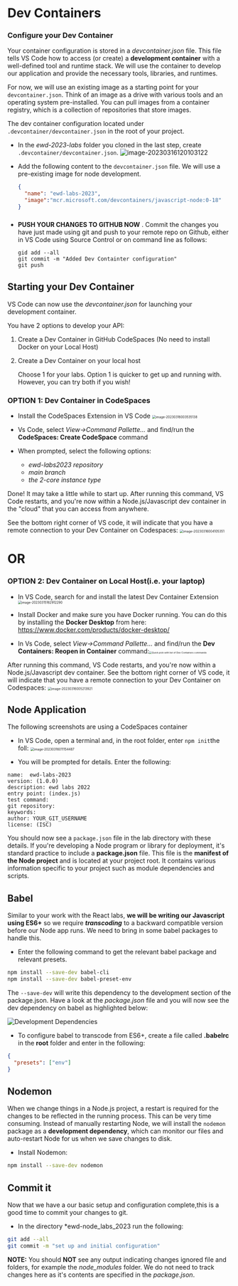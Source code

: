 

# Dev Containers 



### Configure your Dev Container

Your container configuration is stored in a *devcontainer.json* file. This file tells VS Code how to access (or create) a **development container** with a well-defined tool and runtime stack. We will use the container to develop our application and provide the necessary tools, libraries, and runtimes. 

For now, we will use an existing image as a starting point for your `devcontainer.json`. Think of an image as a drive with various tools and an operating system pre-installed. You can pull images from a container registry, which is a collection of repositories that store images. 

The dev container configuration located under `.devcontainer/devcontainer.json` in the root of your project.

+ In the *ewd-2023-labs* folder you cloned in the last step, create `.devcontainer/devcontainer.json`.
  ![image-20230316120103122](./img/image-20230316120103122.png)

+ Add  the following content to the ``devcontainer.json`` file. We will use a pre-existing image for node development.

  ~~~json
  {
  	"name": "ewd-labs-2023",
  	"image":"mcr.microsoft.com/devcontainers/javascript-node:0-18"
  }
  ~~~

  ### 

+ **PUSH YOUR CHANGES TO GITHUB NOW** . 
  Commit the changes you have just made using git and push to your remote repo on Github, either in VS Code using Source Control or on command line as follows:

  ```
  gid add --all
  git commit -m "Added Dev Containter configuration"
  git push
  ```



## Starting your Dev Container

 VS Code can now use the *devcontainer.json* for launching your development container.

You have 2 options to develop your API:

1. Create a Dev Container in GitHub CodeSpaces (No need to install Docker on your Local Host)

2. Create a Dev Container on your local host

   Choose 1 for your labs. Option 1 is quicker to get up and running with. However, you can try both if you wish!

### OPTION 1: Dev Container in CodeSpaces 

+ Install the CodeSpaces Extension in VS Code
  <img src="./img/image-20230316003535138.png" alt="image-20230316003535138" style="zoom: 50%;" />

+ Vs Code, select *View->Command Pallette...* and find/run the **CodeSpaces: Create CodeSpace** command

+ When prompted, select the following options:
  + *ewd-labs2023 repository*
  + *main branch*
  + *the 2-core instance type*

Done! It may take a little while to start up. After running this command, VS Code restarts, and you're now within a Node.js/Javascript dev container in the "cloud" that you can access from anywhere. 

See the bottom right corner of VS code, it will indicate that you have a remote connection to your Dev Container on Codespaces:
<img src="./img/image-20230316004105351.png" alt="image-20230316004105351" style="zoom:50%;" />

# OR

### OPTION 2: Dev Container on Local Host(i.e. your laptop)

+ In VS Code, search for and install the latest Dev Container Extension
   <img src="./img/image-20230315162912290.png" alt="image-20230315162912290" style="zoom:50%;" />

+ Install Docker and make sure you have Docker running. You can do this by installing the **Docker Desktop** from here: https://www.docker.com/products/docker-desktop/

+ In Vs Code, select *View->Command Pallette...* and find/run the **Dev Containers: Reopen in Container** command:<img src="./img/dev-containers-reopen.png" alt="Quick pick with list of Dev Containers commands" style="zoom:38%;" />

After running this command, VS Code restarts, and you're now within a Node.js/Javascript dev container. See the bottom right corner of VS code, it will indicate that you have a remote connection to your Dev Container on Codespaces:
<img src="./img/image-20230316005213921.png" alt="image-20230316005213921" style="zoom:50%;" />



## Node Application

The following screenshots are using a CodeSpaces container

- In VS Code, open a terminal and, in the root folder, enter ``npm init``the foll:
  <img src="C:\Users\Frank\AppData\Roaming\Typora\typora-user-images\image-20230316011154487.png" alt="image-20230316011154487" style="zoom:50%;" />

- You will be prompted for details. Enter the following:

~~~
name:  ewd-labs-2023
version: (1.0.0) 
description: ewd labs 2022
entry point: (index.js)
test command:
git repository: 
keywords:
author: YOUR_GIT_USERNAME
license: (ISC)
~~~

You should now see a ``package.json`` file in the lab directory with these details.
If you're developing a Node program or library for deployment, it's standard practice to include a **package.json** file. This file is the **manifest of the Node project** and is located at your project root. It contains various information specific to your project such as module dependencies and scripts. 

## Babel

Similar to your work with the React labs, **we will be writing our Javascript using ES6+** so we require ***transcoding*** to a backward compatible version before our Node app runs. We need to bring in some babel packages to handle this.

- Enter the following command to get the relevant babel package and relevant  presets.

~~~bash
npm install --save-dev babel-cli
npm install --save-dev babel-preset-env
~~~

The ``--save-dev`` will write this dependency to the development section of the package.json. Have a look at the *package.json* file and you will now see the dev dependency on babel as highlighted below:

![Development Dependencies](./img/package.PNG)



- To configure babel to transcode from ES6+, create a file called **.babelrc** in the **root** folder and enter in the following:

~~~json
{
  "presets": ["env"]
}
~~~



## Nodemon

When we change things in a Node.js project, a restart is required for the changes to be reflected in the running process. This can be very time consuming. Instead of manually restarting Node, we will install the ``nodemon`` package as a **development dependency**, which can monitor our files and auto-restart Node for us when we save changes to disk.

- Install Nodemon:

~~~bash
npm install --save-dev nodemon
~~~

## Commit it

Now that we have a our basic setup and configuration complete,this is a good time to commit your changes to git.

- In the directory *ewd-node_labs_2023 run the following:

~~~bash
git add --all
git commit -m "set up and initial configuration"
~~~

**NOTE:** You should **NOT** see any output indicating changes ignored file and folders, for example the *node_modules* folder. We do not need to track changes here as it's contents are specified in the *package.json*.


